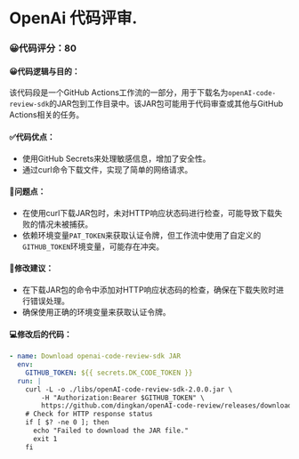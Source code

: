 # OpenAi 代码评审.
### 😀代码评分：80
#### 😀代码逻辑与目的：
该代码段是一个GitHub Actions工作流的一部分，用于下载名为`openAI-code-review-sdk`的JAR包到工作目录中。该JAR包可能用于代码审查或其他与GitHub Actions相关的任务。
#### ✅代码优点：
- 使用GitHub Secrets来处理敏感信息，增加了安全性。
- 通过curl命令下载文件，实现了简单的网络请求。

#### 🤔问题点：
- 在使用curl下载JAR包时，未对HTTP响应状态码进行检查，可能导致下载失败的情况未被捕获。
- 依赖环境变量`PAT_TOKEN`来获取认证令牌，但工作流中使用了自定义的`GITHUB_TOKEN`环境变量，可能存在冲突。

#### 🎯修改建议：
- 在下载JAR包的命令中添加对HTTP响应状态码的检查，确保在下载失败时进行错误处理。
- 确保使用正确的环境变量来获取认证令牌。

#### 💻修改后的代码：
```yaml
- name: Download openai-code-review-sdk JAR
  env:
    GITHUB_TOKEN: ${{ secrets.DK_CODE_TOKEN }}
  run: |
    curl -L -o ./libs/openAI-code-review-sdk-2.0.0.jar \
        -H "Authorization:Bearer $GITHUB_TOKEN" \
        https://github.com/dingkan/openAI-code-review/releases/download/v2.0.0/openAI-code-review-sdk-2.0.0.jar
    # Check for HTTP response status
    if [ $? -ne 0 ]; then
      echo "Failed to download the JAR file."
      exit 1
    fi
```